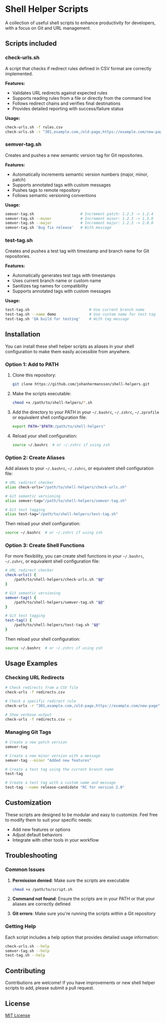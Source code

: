 # Shell Helper Scripts

A collection of useful shell scripts to enhance productivity for developers, with a focus on Git and URL management.

## Scripts included

### check-urls.sh

A script that checks if redirect rules defined in CSV format are correctly implemented.

**Features:**
- Validates URL redirects against expected rules
- Supports reading rules from a file or directly from the command line
- Follows redirect chains and verifies final destinations
- Provides detailed reporting with success/failure status

**Usage:**
```bash
check-urls.sh -f rules.csv
check-urls.sh -r "301,example.com,/old-page,https://example.com/new-page"
```

### semver-tag.sh

Creates and pushes a new semantic version tag for Git repositories.

**Features:**
- Automatically increments semantic version numbers (major, minor, patch)
- Supports annotated tags with custom messages
- Pushes tags to remote repository
- Follows semantic versioning conventions

**Usage:**
```bash
semver-tag.sh                     # Increment patch: 1.2.3 -> 1.2.4
semver-tag.sh --minor             # Increment minor: 1.2.3 -> 1.3.0
semver-tag.sh --major             # Increment major: 1.2.3 -> 2.0.0
semver-tag.sh 'Bug fix release'   # With message
```

### test-tag.sh

Creates and pushes a test tag with timestamp and branch name for Git repositories.

**Features:**
- Automatically generates test tags with timestamps
- Uses current branch name or custom name
- Sanitizes tag names for compatibility
- Supports annotated tags with custom messages

**Usage:**
```bash
test-tag.sh                           # Use current branch name
test-tag.sh --name demo               # Use custom name for test tag
test-tag.sh 'QA build for testing'    # With tag message
```

## Installation

You can install these shell helper scripts as aliases in your shell configuration to make them easily accessible from anywhere.

### Option 1: Add to PATH

1. Clone this repository:
   ```bash
   git clone https://github.com/johanhermansson/shell-helpers.git
   ```

2. Make the scripts executable:
   ```bash
   chmod +x /path/to/shell-helpers/*.sh
   ```

3. Add the directory to your PATH in your `~/.bashrc`, `~/.zshrc`, `~/.zprofile` or equivalent shell configuration file:
   ```bash
   export PATH="$PATH:/path/to/shell-helpers"
   ```

4. Reload your shell configuration:
   ```bash
   source ~/.bashrc  # or ~/.zshrc if using zsh
   ```

### Option 2: Create Aliases

Add aliases to your `~/.bashrc`, `~/.zshrc`, or equivalent shell configuration file:

```bash
# URL redirect checker
alias check-urls="/path/to/shell-helpers/check-urls.sh"

# Git semantic versioning
alias semver-tag="/path/to/shell-helpers/semver-tag.sh"

# Git test tagging
alias test-tag="/path/to/shell-helpers/test-tag.sh"
```

Then reload your shell configuration:
```bash
source ~/.bashrc  # or ~/.zshrc if using zsh
```

### Option 3: Create Shell Functions

For more flexibility, you can create shell functions in your `~/.bashrc`, `~/.zshrc`, or equivalent shell configuration file:

```bash
# URL redirect checker
check-urls() {
    /path/to/shell-helpers/check-urls.sh "$@"
}

# Git semantic versioning
semver-tag() {
    /path/to/shell-helpers/semver-tag.sh "$@"
}

# Git test tagging
test-tag() {
    /path/to/shell-helpers/test-tag.sh "$@"
}
```

Then reload your shell configuration:
```bash
source ~/.bashrc  # or ~/.zshrc if using zsh
```

## Usage Examples

### Checking URL Redirects

```bash
# Check redirects from a CSV file
check-urls -f redirects.csv

# Check a specific redirect rule
check-urls -r "301,example.com,/old-page,https://example.com/new-page"

# Show verbose output
check-urls -f redirects.csv -v
```

### Managing Git Tags

```bash
# Create a new patch version
semver-tag

# Create a new minor version with a message
semver-tag --minor "Added new features"

# Create a test tag using the current branch name
test-tag

# Create a test tag with a custom name and message
test-tag --name release-candidate "RC for version 2.0"
```

## Customization

These scripts are designed to be modular and easy to customize. Feel free to modify them to suit your specific needs:

- Add new features or options
- Adjust default behaviors
- Integrate with other tools in your workflow

## Troubleshooting

### Common Issues

1. **Permission denied**: Make sure the scripts are executable
   ```bash
   chmod +x /path/to/script.sh
   ```

2. **Command not found**: Ensure the scripts are in your PATH or that your aliases are correctly defined

3. **Git errors**: Make sure you're running the scripts within a Git repository

### Getting Help

Each script includes a help option that provides detailed usage information:

```bash
check-urls.sh --help
semver-tag.sh --help
test-tag.sh --help
```

## Contributing

Contributions are welcome! If you have improvements or new shell helper scripts to add, please submit a pull request.

## License

[MIT License](LICENSE)